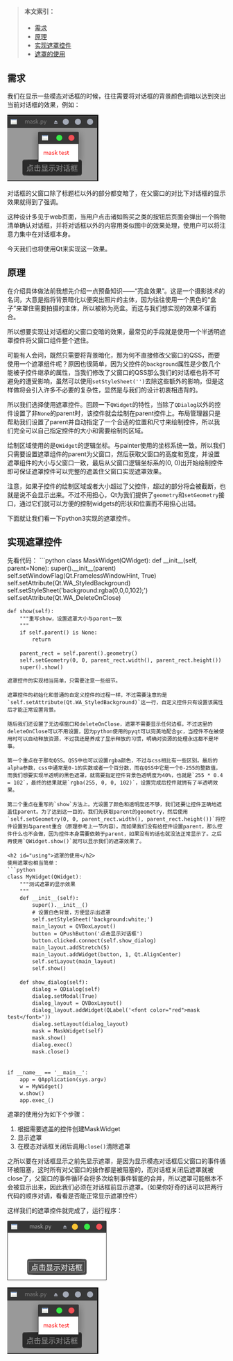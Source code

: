 <blockquote id="bookmark">
  <h4>本文索引：</h4>
  <ul>
    <li><a href="#requirement">需求</a></li>
    <li><a href="#principle">原理</a></li>
    <li><a href="#implement">实现遮罩控件</a></li>
    <li><a href="#using">遮罩的使用</a></li>
  </ul>
</blockquote>

<h2 id="requirement">需求</h2>
我们在显示一些模态对话框的时候，往往需要将对话框的背景颜色调暗以达到突出当前对话框的效果，例如：

![突出对话框](../../images/mask-widget/mask1.png)

对话框的父窗口除了标题栏以外的部分都变暗了，在父窗口的对比下对话框的显示效果就得到了强调。

这种设计多见于web页面，当用户点击诸如购买之类的按钮后页面会弹出一个购物清单确认对话框，并将对话框以外的内容用类似图中的效果处理，使用户可以将注意力集中在对话框本身。

今天我们也将使用Qt来实现这一效果。

<h2 id="principle">原理</h2>
在介绍具体做法前我想先介绍一点预备知识——“亮盒效果”。这是一个摄影技术的名词，大意是指将背景暗化以便突出照片的主体，因为往往使用一个黑色的“盒子”来罩住需要拍摄的主体，所以被称为亮盒。而这与我们想实现的效果不谋而合。

所以想要实现让对话框的父窗口变暗的效果，最常见的手段就是使用一个半透明遮罩控件将父窗口组件整个遮住。

可能有人会问，既然只需要将背景暗化，那为何不直接修改父窗口的QSS，而要使用一个遮罩组件呢？原因也很简单，因为父控件的`background`属性是少数几个能被子控件继承的属性，当我们修改了父窗口的QSS那么我们的对话框也将不可避免的遭受影响，虽然可以使用`setStyleSheet('')`去除这些额外的影响，但是这样做将会引入许多不必要的复杂性，显然是与我们的设计初衷相违背的。

所以我们选择使用遮罩控件。回顾一下`QWidget`的特性，当除了`QDialog`以外的控件设置了非`None`的parent时，该控件就会绘制在parent控件上。布局管理器只是帮助我们设置了parent并自动指定了一个合适的位置和尺寸来绘制控件，所以我们完全可以自己指定控件的大小和需要绘制的区域。

绘制区域使用的是`QWidget`的逻辑坐标。与painter使用的坐标系统一致。所以我们只需要设置遮罩组件的parent为父窗口，然后获取父窗口的高度和宽度，并设置遮罩组件的大小与父窗口一致，最后从父窗口逻辑坐标系的(0, 0)出开始绘制控件即可保证遮罩控件可以完整的遮盖住父窗口实现遮罩效果。

注意，如果子控件的绘制区域或者大小超过了父控件，超过的部分将会被截断，也就是说不会显示出来。不过不用担心，Qt为我们提供了`geometry`和`setGeometry`接口，通过它们就可以方便的控制widgets的形状和位置而不用担心出错。

下面就让我们看一下python3实现的遮罩控件。

<h2 id="implement">实现遮罩控件</h2>
先看代码：
```python
class MaskWidget(QWidget):
    def __init__(self, parent=None):
        super().__init__(parent)
        self.setWindowFlag(Qt.FramelessWindowHint, True)
        self.setAttribute(Qt.WA_StyledBackground)
        self.setStyleSheet('background:rgba(0,0,0,102);')
        self.setAttribute(Qt.WA_DeleteOnClose)

    def show(self):
        """重写show，设置遮罩大小与parent一致
        """
        if self.parent() is None:
            return

        parent_rect = self.parent().geometry()
        self.setGeometry(0, 0, parent_rect.width(), parent_rect.height())
        super().show()
```
遮罩控件的实现相当简单，只需要注意一些细节。

遮罩控件的初始化和普通的自定义控件的过程一样，不过需要注意的是`self.setAttribute(Qt.WA_StyledBackground)`这一行，自定义控件只有设置该属性后才能正常设置背景。

随后我们还设置了无边框窗口和deleteOnClose，遮罩不需要显示任何边框，不过这里的deleteOnClose可以不用设置，因为python使用的pyqt可以完美地配合gc，当控件不在被使用时可以自动释放资源，不过我还是养成了显示释放的习惯，明确对资源的处理永远都不是坏事。

第一个重点在于那句QSS。QSS中也可以设置rgba颜色，不过与css相比有一些区别。最后的alpha参数，css中通常是0-1的实数或者一个百分数，而在QSS中它是一个0-255的整数值，而我们想要实现半透明的黑色遮罩，就需要指定控件背景色透明度为40%，也就是`255 * 0.4 = 102`，最终的结果就是`rgba(255, 0, 0, 102)`，设置完成后控件就拥有了半透明效果。

第二个重点在重写的`show`方法上。光设置了颜色和透明度还不够，我们还要让控件正确地遮盖住parent。为了达到这一目的，我们先获取parent的geometry，然后使用`self.setGeometry(0, 0, parent_rect.width(), parent_rect.height())`将控件设置到与parent重合（原理参考上一节内容）。而如果我们没有给控件设置parent，那么控件什么也不会做，因为控件本身需要依赖于parent，如果没有的话也就没法正常显示了。之后再使用`QWidget.show()`就可以显示我们的遮罩效果了。

<h2 id="using">遮罩的使用</h2>
使用遮罩也相当简单：
```python
class MyWidget(QWidget):
    """测试遮罩的显示效果
    """
    def __init__(self):
        super().__init__()
        # 设置白色背景，方便显示出遮罩
        self.setStyleSheet('background:white;')
        main_layout = QVBoxLayout()
        button = QPushButton('点击显示对话框')
        button.clicked.connect(self.show_dialog)
        main_layout.addStretch(5)
        main_layout.addWidget(button, 1, Qt.AlignCenter)
        self.setLayout(main_layout)
        self.show()

    def show_dialog(self):
        dialog = QDialog(self)
        dialog.setModal(True)
        dialog_layout = QVBoxLayout()
        dialog_layout.addWidget(QLabel('<font color="red">mask test</font>'))
        dialog.setLayout(dialog_layout)
        mask = MaskWidget(self)
        mask.show()
        dialog.exec()
        mask.close()


if __name__ == '__main__':
    app = QApplication(sys.argv)
    w = MyWidget()
    w.show()
    app.exec_()
```
遮罩的使用分为如下个步骤：
1. 根据需要遮盖的控件创建MaskWidget
2. 显示遮罩
3. 在模态对话框关闭后调用`close()`清除遮罩

之所以要在对话框显示之前先显示遮罩，是因为显示模态对话框后父窗口的事件循环被阻塞，这时所有对父窗口的操作都是被阻塞的，而对话框关闭后遮罩就被close了，父窗口的事件循环会将多次绘制事件智能的合并，所以遮罩可能根本不会被显示出来，因此我们必须在对话框前显示遮罩。（如果你好奇的话可以把两行代码的顺序对调，看看是否能正常显示遮罩控件）

这样我们的遮罩控件就完成了，运行程序：

![normal-dialog](../../images/mask-widget/mask2.png)

![MaskWidget](../../images/mask-widget/mask1.png)
